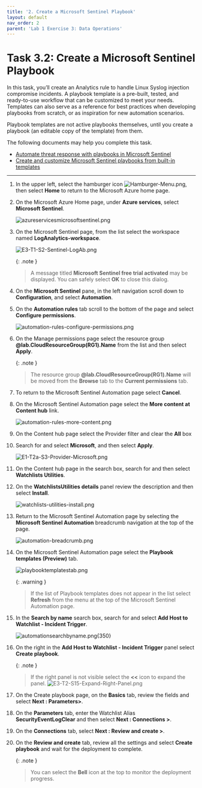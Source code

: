 ```yaml
---
title: '2. Create a Microsoft Sentinel Playbook'
layout: default
nav_order: 2
parent: 'Lab 1 Exercise 3: Data Operations'
---
```


# Task 3.2: Create a Microsoft Sentinel Playbook

In this task, you’ll create an Analytics rule to handle Linux Syslog injection compromise incidents. A playbook template is a pre-built, tested, and ready-to-use workflow that can be customized to meet your needs. Templates can also serve as a reference for best practices when developing playbooks from scratch, or as inspiration for new automation scenarios.

Playbook templates are not active playbooks themselves, until you create a playbook (an editable copy of the template) from them.

The following documents may help you complete this task.

- [Automate threat response with playbooks in Microsoft Sentinel](https://learn.microsoft.com/en-us/azure/sentinel/automate-responses-with-playbooks)
- [Create and customize Microsoft Sentinel playbooks from built-in templates](https://learn.microsoft.com/en-us/azure/sentinel/use-playbook-templates)

---

1. In the upper left, select the hamburger icon ![Hamburger-Menu.png](../media/Hamburger-Menu.png), then select **Home** to return to the Microsoft Azure home page.

1. On the Microsoft Azure Home page, under **Azure services**, select **Microsoft Sentinel**.  

    ![azureservicesmicrosoftsentinel.png](../media/azureservicesmicrosoftsentinel.png)

1. On the Microsoft Sentinel page, from the list select the workspace named **LogAnalytics-workspace**.

    ![E3-T1-S2-Sentinel-LogAb.png](../media/E3-T1-S2-Sentinel-LogAb.png)

    {: .note }
    > A message titled **Microsoft Sentinel free trial activated** may be displayed. You can safely select **OK** to close this dialog.

1. On the **Microsoft Sentinel** pane, in the left navigation scroll down to **Configuration**, and select **Automation**.

1. On the **Automation rules** tab scroll to the bottom of the page and select **Configure permissions**.

    ![automation-rules-configure-permissions.png](../media/automation-rules-configure-permissions.png)

1. On the Manage permissions page select the resource group **@lab.CloudResourceGroup(RG1).Name** from the list and then select **Apply**.

    {: .note }
    > The resource group **@lab.CloudResourceGroup(RG1).Name** will be moved from the **Browse** tab to the **Current permissions** tab.

1. To return to the Microsoft Sentinel Automation page select **Cancel**.

1. On the Microsoft Sentinel Automation page select the **More content at Content hub** link.

    ![automation-rules-more-content.png](../media/automation-rules-more-content.png)

1. On the Content hub page select the Provider filter and clear the **All** box

1. Search for and select **Microsoft**, and then select **Apply**.

    ![E1-T2a-S3-Provider-Microsoft.png](../media/E1-T2a-S3-Provider-Microsoft.png)

1. On the Content hub page in the search box, search for and then select **Watchlists Utilities**.

1. On the **WatchlistsUtilities details** panel review the description and then select **Install**.

    ![watchlists-utilities-install.png](../media/watchlists-utilities-install.png)

1. Return to the Microsoft Sentinel Automation page by selecting the **Microsoft Sentinel Automation** breadcrumb navigation at the top of the page.

    ![automation-breadcrumb.png](../media/automation-breadcrumb.png)

1. On the Microsoft Sentinel Automation page select the **Playbook templates (Preview)** tab.

    ![playbooktemplatestab.png](../media/playbooktemplatestab.png)

    {: .warning }
    > If the list of Playbook templates does not appear in the list select **Refresh** from the menu at the top of the Microsoft Sentinel Automation page.

1. In the **Search by name** search box, search for and select **Add Host to Watchlist - Incident Trigger**.

    ![automationsearchbyname.png](../media/automationsearchbyname.png){350}

1. On the right in the **Add Host to Watchlist - Incident Trigger** panel select **Create playbook**.

    {: .note }
    > If the right panel is not visible select the **<<** icon to expand the panel.
    > ![E3-T2-S15-Expand-Right-Panel.png](../media/E3-T2-S15-Expand-Right-Panel.png)

1. On the Create playbook page, on the **Basics** tab, review the fields and select **Next : Parameters>**.

1. On the **Parameters** tab, enter the Watchlist Alias **SecurityEventLogClear** and then select **Next : Connections >**.

1. On the **Connections** tab, select **Next : Review and create >**.

1. On the **Review and create** tab, review all the settings and select **Create playbook** and wait for the deployment to complete.

    {: .note }
    > You can select the **Bell** icon at the top to monitor the deployment progress.
